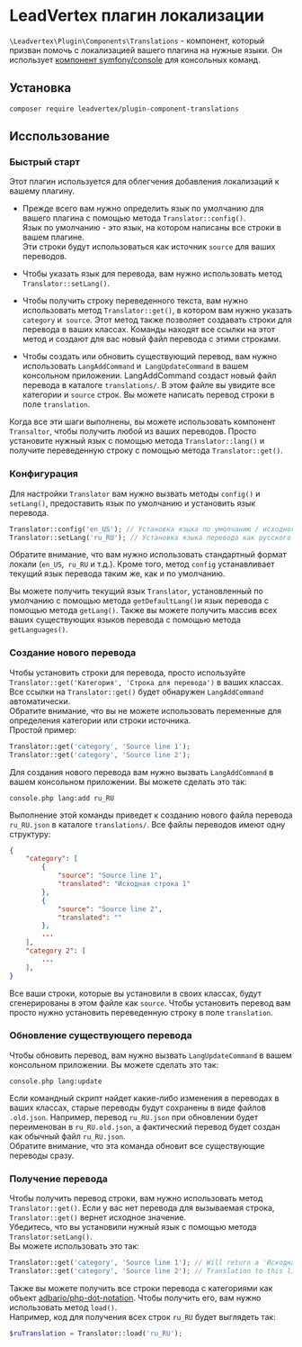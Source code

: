 # LeadVertex плагин локализации
`\Leadvertex\Plugin\Components\Translations` - компонент, который призван помочь с локализацией вашего плагина на нужные языки.
Он использует [компонент symfony/console](https://symfony.com/doc/current/components/console.html "компонент symfony/console")
для консольных команд.

## Установка
```shell script
composer require leadvertex/plugin-component-translations
```

## Исспользование
### Быстрый старт
Этот плагин используется для облегчения добавления локализаций к вашему плагину.

- Прежде всего вам нужно определить язык по умолчанию для вашего плагина с помощью метода `Translator::config()`.\
  Язык по умолчанию - это язык, на котором написаны все строки в вашем плагине.\
  Эти строки будут использоваться как источник `source` для ваших переводов.
  
- Чтобы указать язык для перевода, вам нужно использовать метод `Translator::setLang()`.

- Чтобы получить строку переведенного текста, вам нужно использовать метод `Translator::get()`, в котором вам нужно указать `category` и` source`.
  Этот метод также позволяет создавать строки для перевода в ваших классах.
  Команды находят все ссылки на этот метод и создают для вас новый файл перевода с этими строками.

- Чтобы создать или обновить существующий перевод, вам нужно использовать `LangAddCommand` и` LangUpdateCommand` в вашем консольном приложении.
  LangAddCommand создаст новый файл перевода в каталоге `translations/`.
  В этом файле вы увидите все категории и `source` строк. Вы можете написать перевод строки в поле `translation`.

Когда все эти шаги выполнены, вы можете использовать компонент `Transaltor`, чтобы получить любой из ваших переводов.
Просто установите нужный язык с помощью метода `Translator::lang()` и получите переведенную строку с помощью метода `Translator::get()`.

### Конфигурация
Для настройки `Translator` вам нужно вызвать методы `config()` и `setLang()`, предоставить язык по умолчанию и установить
язык перевода.
```php
Translator::config('en_US'); // Установка языка по умолчанию / исходного языка как английского
Translator::setLang('ru_RU'); // Установка языка перевода как русского
```
Обратите внимание, что вам нужно использовать стандартный формат локали (`en_US`,` ru_RU` и т.д.).
Кроме того, метод `config` устанавливает текущий язык перевода таким же, как и по умолчанию.

Вы можете получить текущий язык `Translator`, установленный по умолчанию  с помощью метода `getDefaultLang()`и язык перевода с помощью метода `getLang()`.
Также вы можете получить массив всех ваших существующих языков перевода с помощью метода `getLanguages()`.

### Создание нового перевода
Чтобы установить строки для перевода, просто используйте `Translator::get('Категория', 'Строка для перевода')` в ваших классах. Все ссылки на `Translator::get()`
будет обнаружен `LangAddCommand` автоматически.\
Обратите внимание, что вы не можете использовать переменные для определения категории или строки источника.\
Простой пример:
```php
Translator::get('category', 'Source line 1');
Translator::get('category', 'Source line 2');
```
Для создания нового перевода вам нужно вызвать `LangAddCommand` в вашем консольном приложении.
Вы можете сделать это так:
```shell script
console.php lang:add ru_RU
```
Выполнение этой команды приведет к созданию нового файла перевода `ru_RU.json` в каталоге `translations/`.
Все файлы переводов имеют одну структуру:
```json
{
    "category": [ 
        {
            "source": "Source line 1",
            "translated": "Исходная строка 1"
        },
        {
            "source": "Source line 2",
            "translated": ""
        },
        ...
    ],
    "category 2": [ 
        ...
    ],
}
```
Все ваши строки, которые вы установили в своих классах, будут сгенерированы в этом файле как `source`. Чтобы установить перевод
вам просто нужно установить переведенную строку в поле `translation`.

### Обновление существующего перевода
Чтобы обновить перевод, вам нужно вызвать `LangUpdateCommand` в вашем консольном приложении.
Вы можете сделать это так:
```shell script
console.php lang:update
```

Если командный скрипт найдет какие-либо изменения в переводах в ваших классах, старые переводы будут сохранены в виде файлов `.old.json`.
Например, перевод `ru_RU.json` при обновлении будет переименован в `ru_RU.old.json`, а фактический перевод будет создан как обычный файл `ru_RU.json`.\
Обратите внимание, что эта команда обновит все существующие переводы сразу.

### Получение перевода
Чтобы получить перевод строки, вам нужно использовать метод `Translator::get()`. Если у вас нет перевода для
вызываемая строка, `Translator::get()` вернет исходное значение.\
Убедитесь, что вы установили нужный язык с помощью метода `Translator:setLang()`.\
Вы можете использовать это так:
```php
Translator::get('category', 'Source line 1'); // Will return a 'Исходная строка 1' as translation
Translator::get('category', 'Source line 2'); // Translation to this line os not set. Return value will be the source - 'Source line 2'
```

Также вы можете получить все строки перевода с категориями как объект [adbario/php-dot-notation](https://github.com/adbario/php-dot-notation "adbario/php-dot-notation").
Чтобы получить его, вам нужно использовать метод `load()`.\
Например, код для получения всех строк `ru_RU` будет выглядеть так:
```php
$ruTranslation = Translator::load('ru_RU');
```
